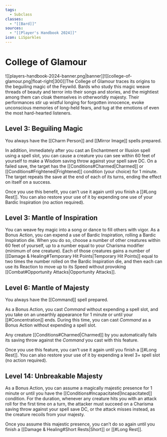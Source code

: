 ```yaml
---
tags:
  - Subclass
classes:
  - "[[Bard]]"
sources:
  - "[[Player's Handbook 2024]]"
icon: LiSparkles
---
```


# College of Glamour

![[players-handbook-2024-banner.png|banner]]![[college-of-glamour.png|float-right|300]]The College of Glamour traces its origins to the beguiling magic of the Feywild. Bards who study this magic weave threads of beauty and terror into their songs and stories, and the mightiest among them can cloak themselves in otherworldly majesty. Their performances stir up wistful longing for forgotten innocence, evoke unconscious memories of long-held fears, and tug at the emotions of even the most hard-hearted listeners.

## Level 3: Beguiling Magic

You always have the [[Charm Person]] and [[Mirror Image]] spells prepared.

In addition, immediately after you cast an Enchantment or Illusion spell using a spell slot, you can cause a creature you can see within 60 feet of yourself to make a Wisdom saving throw against your spell save DC. On a failed save, the target has the [[Conditions#Charmed\|Charmed]] or [[Conditions#Frightened\|Frightened]] condition (your choice) for 1 minute. The target repeats the save at the end of each of its turns, ending the effect on itself on a success.

Once you use this benefit, you can’t use it again until you finish a [[#Long Rest]]. You can also restore your use of it by expending one use of your Bardic Inspiration (no action required).

## Level 3: Mantle of Inspiration

You can weave fey magic into a song or dance to fill others with vigor. As a Bonus Action, you can expend a use of Bardic Inspiration, rolling a Bardic Inspiration die. When you do so, choose a number of other creatures within 60 feet of yourself, up to a number equal to your Charisma modifier (minimum of one creature). Each of those creatures gains a number of [[Damage & Healing#Temporary Hit Points\|Temporary Hit Points]] equal to two times the number rolled on the Bardic Inspiration die, and then each can use its Reaction to move up to its Speed without provoking [[Combat#Opportunity Attacks\|Opportunity Attacks]].

## Level 6: Mantle of Majesty

You always have the [[Command]] spell prepared.

As a Bonus Action, you cast _Command_ without expending a spell slot, and you take on an unearthly appearance for 1 minute or until your [[#Concentration]] ends. During this time, you can cast _Command_ as a Bonus Action without expending a spell slot.

Any creature [[Conditions#Charmed\|Charmed]] by you automatically fails its saving throw against the _Command_ you cast with this feature.

Once you use this feature, you can’t use it again until you finish a [[#Long Rest]]. You can also restore your use of it by expending a level 3+ spell slot (no action required).

## Level 14: Unbreakable Majesty

As a Bonus Action, you can assume a magically majestic presence for 1 minute or until you have the [[Conditions#Incapacitated\|Incapacitated]] condition. For the duration, whenever any creature hits you with an attack roll for the first time on a turn, the attacker must succeed on a Charisma saving throw against your spell save DC, or the attack misses instead, as the creature recoils from your majesty.

Once you assume this majestic presence, you can’t do so again until you finish a [[Damage & Healing#Short Rests\|Short]] or [[#Long Rest]].

